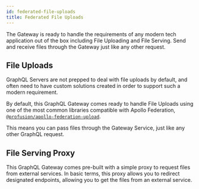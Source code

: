 ```yaml
---
id: federated-file-uploads
title: Federated File Uploads
---
```


The Gateway is ready to handle the requirements of any modern tech application out of the box including File Uploading and File Serving. Send and receive files through the Gateway just like any other request.

## File Uploads

GraphQL Servers are not prepped to deal with file uploads by default, and often need to have custom solutions created in order to support such a modern requirement.

By default, this GraphQL Gateway comes ready to handle File Uploads using one of the most common libraries compatible with Apollo Federation, [`@profusion/apollo-federation-upload`](https://www.npmjs.com/package/@profusion/apollo-federation-upload).

This means you can pass files through the Gateway Service, just like any other GraphQL request.

## File Serving Proxy

This GraphQL Gateway comes pre-built with a simple proxy to request files from external services. In basic terms, this proxy allows you to redirect designated endpoints, allowing you to get the files from an external service.
